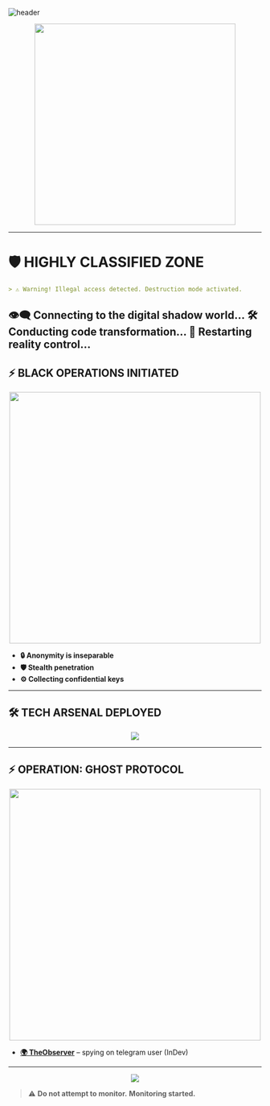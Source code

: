 ![header](https://capsule-render.vercel.app/api?type=waving&color=black&text=🛡️SECURITY%20BREACH%20DETECTED🛡️&height=200&fontSize=50&fontAlign=70&fontAlignY=40&animation=fadeIn)

<p align="center">
  <img src="https://media.giphy.com/media/3nmrZ76aKP1Je/giphy.gif?cid=ecf05e477yi1843ci42rkvlj7v1yxsoihe8pajngh7g3ecsj&ep=v1_gifs_search&rid=giphy.gif&ct=g" width="400">
</p>

---

# 🛡️ **HIGHLY CLASSIFIED ZONE**
```markdown
> ⚠ Warning! Illegal access detected. Destruction mode activated.
```
👁‍🗨 **Connecting to the digital shadow world...**
🛠 **Conducting code transformation...**
🔧 **Restarting reality control...**
---

## ⚡ **BLACK OPERATIONS INITIATED**
<p align="center">
  <img src="https://media.giphy.com/media/HscDLzkO8EOTmgkhQP/giphy.gif" width="500">
</p>

- **🔒 Anonymity is inseparable**
- **🛡️ Stealth penetration**
- **⚙️ Collecting confidential keys**
---

## 🛠 **TECH ARSENAL DEPLOYED**
<p align="center">
    <img src="https://skillicons.dev/icons?i=py,c,cpp,js,arduino,raspberrypi,linux,github,git,hackthebox,tor&perline=6" />
</p>

---

## ⚡ **OPERATION: GHOST PROTOCOL**
<p align="center">
  <img src="https://media.giphy.com/media/9J7tdYltWyXIY/giphy.gif" width="500">
</p>

- **[🌍 TheObserver]([https://github.com/твойникнейм/shadow-network](https://github.com/Vikpnm/TELEGRAM-lurking))** – spying on telegram user (InDev)

---

<p align="center">
  <img src="https://quotes-github-readme.vercel.app/api?type=horizontal&theme=dark" />
</p>

> ⚠ **Do not attempt to monitor.**
> **Monitoring started.**
